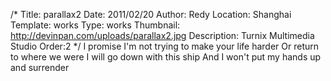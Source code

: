 /*
Title: parallax2
Date: 2011/02/20
Author: Redy
Location: Shanghai
Template: works
Type: works
Thumbnail: http://devinpan.com/uploads/parallax2.jpg
Description: Turnix Multimedia Studio
Order:2
*/
I promise I'm not trying to make your life harder
Or return to where we were
I will go down with this ship
And I won't put my hands up and surrender